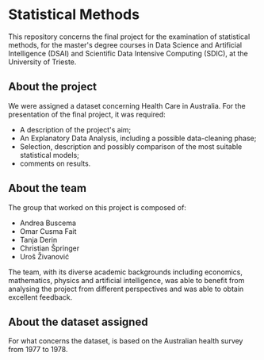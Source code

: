 # Statistical Methods

This repository concerns the final project for the examination of statistical methods, for the master's degree courses in Data Science and Artificial Intelligence (DSAI) and Scientific Data Intensive Computing (SDIC), at the University of Trieste. 

## About the project

We were assigned a dataset concerning Health Care in Australia. For the presentation of the final project, it was required: 

* A description of the project's aim;
* An Explanatory Data Analysis, including a possible data-cleaning phase;
* Selection, description and possibly comparison of the most suitable statistical models;
* comments on results.

## About the team

The group that worked on this project is composed of:

- Andrea Buscema
- Omar Cusma Fait
- Tanja Derin
- Christian Špringer
- Uroš Živanović

The team, with its diverse academic backgrounds including economics, mathematics, physics and artificial intelligence, was able to benefit from analysing the project from different perspectives and was able to obtain excellent feedback. 

## About the dataset assigned

For what concerns the dataset, is based on the Australian health survey from 1977 to 1978. 

